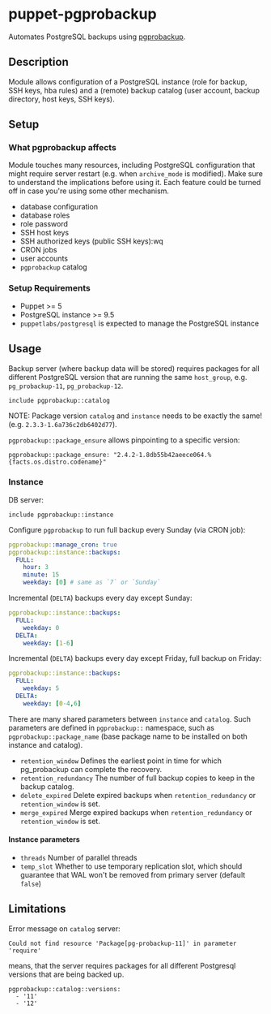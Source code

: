 # puppet-pgprobackup

Automates PostgreSQL backups using [pgprobackup](https://postgrespro.github.io/pg_probackup/).

## Description

Module allows configuration of a PostgreSQL instance (role for backup, SSH keys, hba rules) and a (remote) backup catalog (user account, backup directory, host keys, SSH keys).

## Setup

### What pgprobackup affects

Module touches many resources, including PostgreSQL configuration that might require server restart (e.g. when `archive_mode` is modified). Make sure to understand the implications before using it. Each feature could be turned off in case you're using some other mechanism.

 - database configuration
 - database roles
 - role password
 - SSH host keys
 - SSH authorized keys (public SSH keys):wq
 - CRON jobs
 - user accounts
 - `pgprobackup` catalog

### Setup Requirements

 - Puppet >= 5
 - PostgreSQL instance >= 9.5
 - `puppetlabs/postgresql` is expected to manage the PostgreSQL instance

## Usage

Backup server (where backup data will be stored) requires packages for all different PostgreSQL version that are running the same `host_group`, e.g. `pg_probackup-11`, `pg_probackup-12`.
```puppet
include pgprobackup::catalog
```
NOTE: Package version `catalog` and `instance` needs to be exactly the same! (e.g. `2.3.3-1.6a736c2db6402d77`).

`pgprobackup::package_ensure` allows pinpointing to a specific version:
```puppet
pgprobackup::package_ensure: "2.4.2-1.8db55b42aeece064.%{facts.os.distro.codename}"
```

### Instance

DB server:
```puppet
include pgprobackup::instance
```
Configure `pgprobackup` to run full backup every Sunday (via CRON job):
```yaml
pgprobackup::manage_cron: true
pgprobackup::instance::backups:
  FULL:
    hour: 3
    minute: 15
    weekday: [0] # same as `7` or `Sunday`
```
Incremental (`DELTA`) backups every day except Sunday:
```yaml
pgprobackup::instance::backups:
  FULL:
    weekday: 0
  DELTA:
    weekday: [1-6]
```

Incremental (`DELTA`) backups every day except Friday, full backup on Friday:
```yaml
pgprobackup::instance::backups:
  FULL:
    weekday: 5
  DELTA:
    weekday: [0-4,6]
```

There are many shared parameters between `instance` and `catalog`. Such parameters are defined in `pgprobackup::` namespace, such as `pgprobackup::package_name` (base package name to be installed on both instance and catalog).

 * `retention_window` Defines the earliest point in time for which pg_probackup can complete the recovery.
 * `retention_redundancy` The number of full backup copies to keep in the backup catalog.
 * `delete_expired` Delete expired backups when `retention_redundancy` or `retention_window` is set.
 * `merge_expired` Merge expired backups when `retention_redundancy` or `retention_window` is set.

#### Instance parameters

  * `threads` Number of parallel threads
  * `temp_slot` Whether to use temporary replication slot, which should guarantee that WAL won't be removed from primary server (default `false`)


## Limitations

Error message on `catalog` server:
```
Could not find resource 'Package[pg-probackup-11]' in parameter 'require'
```

means, that the server requires packages for all different Postgresql versions that are being backed up.
```
pgprobackup::catalog::versions:
  - '11'
  - '12'
```